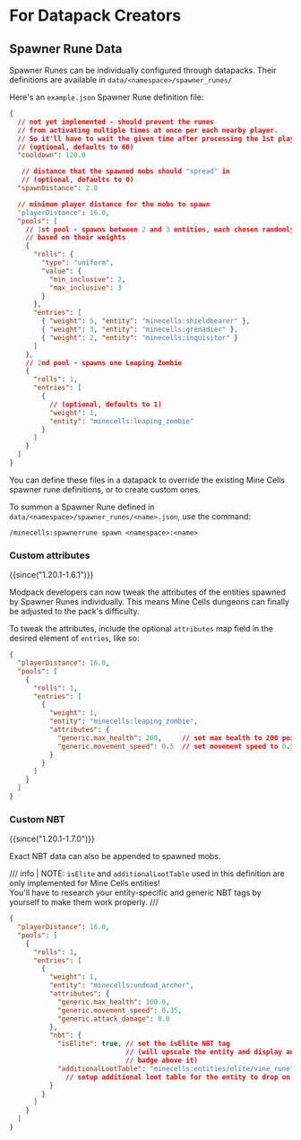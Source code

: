 # For Datapack Creators

## Spawner Rune Data

Spawner Runes can be individually configured through datapacks.
Their definitions are available in `data/<namespace>/spawner_runes/`

Here's an `example.json` Spawner Rune definition file:

```json
{
  // not yet implemented - should prevent the runes
  // from activating multiple times at once per each nearby player.
  // So it'll have to wait the given time after processing the 1st player,
  // (optional, defaults to 60)
  "cooldown": 120.0

   // distance that the spawned mobs should "spread" in
   // (optional, defaults to 0)
  "spawnDistance": 2.0

  // minimum player distance for the mobs to spawn
  "playerDistance": 16.0,
  "pools": [
    // 1st pool - spawns between 2 and 3 entities, each chosen randomly
    // based on their weights
    {
      "rolls": {
        "type": "uniform",
        "value": {
          "min_inclusive": 2,
          "max_inclusive": 3
        }
      },
      "entries": [
        { "weight": 5, "entity": "minecells:shieldbearer" },
        { "weight": 3, "entity": "minecells:grenadier" },
        { "weight": 2, "entity": "minecells:inquisitor" }
      ]
    },
    // 2nd pool - spawns one Leaping Zombie
    {
      "rolls": 1,
      "entries": [
        {
          // (optional, defaults to 1)
          "weight": 1,
          "entity": "minecells:leaping_zombie"
        }
      ]
    }
  ]
}
```

You can define these files in a datapack to override the existing Mine Cells spawner rune definitions,
or to create custom ones.

To summon a Spawner Rune defined in `data/<namespace>/spawner_runes/<name>.json`, use the command:

```
/minecells:spawnerrune spawn <namespace>:<name>
```

### Custom attributes

{{since("1.20.1-1.6.1")}}

Modpack developers can now tweak the attributes of the entities spawned by Spawner Runes individually.
This means Mine Cells dungeons can finally be adjusted to the pack's difficulty.

To tweak the attributes, include the optional `attributes` map field in the desired element of `entries`, like so:

```json
{
  "playerDistance": 16.0,
  "pools": [
    {
      "rolls": 1,
      "entries": [
        {
          "weight": 1,
          "entity": "minecells:leaping_zombie",
          "attributes": {
            "generic.max_health": 200,     // set max health to 200 points (100 hearts)
            "generic.movement_speed": 0.5  // set movement speed to 0.5 (which is quite a bit quicker than the default)
          }
        }
      ]
    }
  ]
}
```

### Custom NBT

{{since("1.20.1-1.7.0")}}

Exact NBT data can also be appended to spawned mobs.

/// info | NOTE:
  `isElite` and `additionalLootTable` used in this definition are only implemented for Mine Cells entities!  
  You'll have to research your entity-specific and generic NBT tags by yourself to make them work properly.
///

```json
{
  "playerDistance": 16.0,
  "pools": [
    {
      "rolls": 1,
      "entries": [
        {
          "weight": 1,
          "entity": "minecells:undead_archer",
          "attributes": {
            "generic.max_health": 100.0,
            "generic.movement_speed": 0.35,
            "generic.attack_damage": 8.0
          },
          "nbt": {
            "isElite": true, // set the isElite NBT tag 
                             // (will upscale the entity and display an "ELITE" 
                             // badge above it)
            "additionalLootTable": "minecells:entities/elite/vine_rune" 
              // setup additional loot table for the entity to drop on death
          }
        }
      ]
    }
  ]
}
```